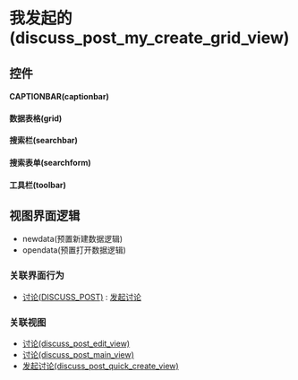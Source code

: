 # 我发起的(discuss_post_my_create_grid_view)  <!-- {docsify-ignore-all} -->



## 控件
#### CAPTIONBAR(captionbar)
#### 数据表格(grid)
#### 搜索栏(searchbar)
#### 搜索表单(searchform)
#### 工具栏(toolbar)

## 视图界面逻辑
  * newdata(预置新建数据逻辑)
  * opendata(预置打开数据逻辑)


### 关联界面行为
  * [讨论(DISCUSS_POST)](module/Team/discuss_post) : [发起讨论](module/Team/discuss_post#界面行为)

### 关联视图
  * [讨论(discuss_post_edit_view)](app/view/discuss_post_edit_view)
  * [讨论(discuss_post_main_view)](app/view/discuss_post_main_view)
  * [发起讨论(discuss_post_quick_create_view)](app/view/discuss_post_quick_create_view)

<script>
 const { createApp } = Vue
  createApp({
    data() {
      return {

      }
    }
  }).use(ElementPlus).mount('#app')
</script>